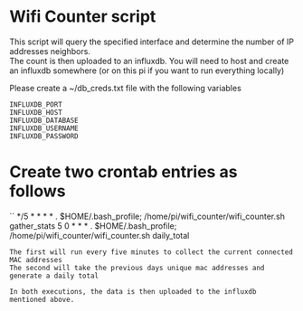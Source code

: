 # Wifi Counter script
This script will query the specified interface and determine the number of IP addresses neighbors.  
The count is then uploaded to an influxdb.  You will need to host and create an influxdb somewhere (or on this pi if you want to run everything locally)

Please create a ~/db_creds.txt file with the following variables
```
INFLUXDB_PORT
INFLUXDB_HOST
INFLUXDB_DATABASE
INFLUXDB_USERNAME
INFLUXDB_PASSWORD
```

# Create two crontab entries as follows
``
*/5 * * * * . $HOME/.bash_profile; /home/pi/wifi_counter/wifi_counter.sh gather_stats
5 0 * * * . $HOME/.bash_profile; /home/pi/wifi_counter/wifi_counter.sh daily_total
```
The first will run every five minutes to collect the current connected MAC addresses
The second will take the previous days unique mac addresses and generate a daily total

In both executions, the data is then uploaded to the influxdb mentioned above.
